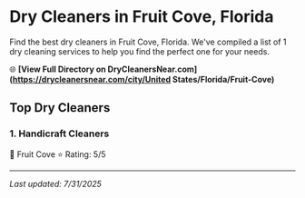 # Dry Cleaners in Fruit Cove, Florida

Find the best dry cleaners in Fruit Cove, Florida. We've compiled a list of 1 dry cleaning services to help you find the perfect one for your needs.

🌐 **[View Full Directory on DryCleanersNear.com](https://drycleanersnear.com/city/United States/Florida/Fruit-Cove)**

## Top Dry Cleaners

### 1. Handicraft Cleaners
📍 Fruit Cove
⭐ Rating: 5/5


---

*Last updated: 7/31/2025*
